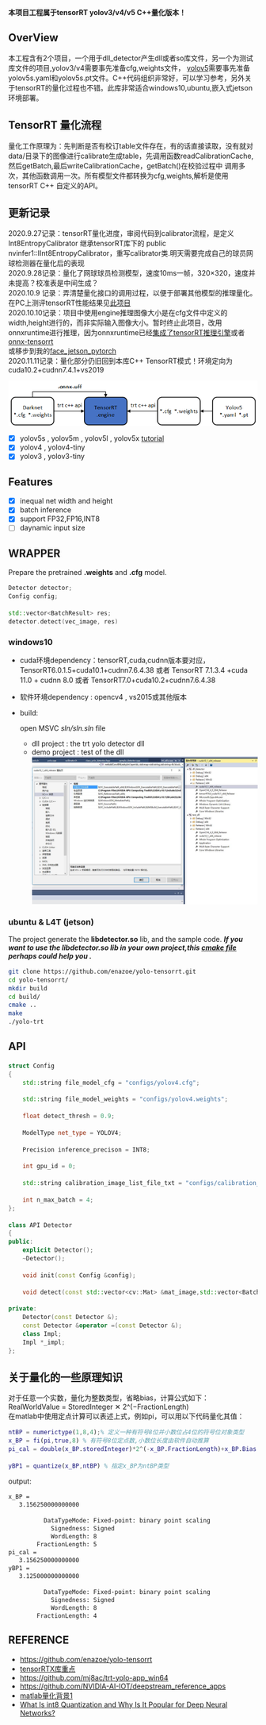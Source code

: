 **本项目工程属于tensorRT yolov3/v4/v5 C++量化版本！**
## OverView
本工程含有2个项目，一个用于dll_detector产生dll或者so库文件，另一个为测试库文件的项目,yolov3/v4需要事先准备cfg,weights文件， [yolov5](https://github.com/ultralytics/yolov5 )需要事先准备yolov5s.yaml和yolov5s.pt文件。C++代码组织非常好，可以学习参考，另外关于tensorRT的量化过程也不错。此库非常适合windows10,ubuntu,嵌入式jetson环境部署。<br>

## TensorRT 量化流程
 量化工作原理为：先判断是否有校订table文件存在，有的话直接读取，没有就对data/目录下的图像进行calibrate生成table，先调用函数readCalibrationCache,然后getBatch,最后writeCalibrationCache，getBatch()在校验过程中
 调用多次，其他函数调用一次。所有模型文件都转换为cfg,weights,解析是使用tensorRT C++ 自定义的API。
 
 
## 更新记录
2020.9.27记录：tensorRT量化进度，审阅代码到calibrator流程，是定义Int8EntropyCalibrator 继承tensorRT库下的 public nvinfer1::IInt8EntropyCalibrator，重写calibrator类.明天需要完成自己的球员网球检测器在量化后的表现<br>
2020.9.28记录：量化了网球球员检测模型，速度10ms一帧，320×320，速度并未提高？校准表是中间生成？<br>
2020.10.9 记录：弄清楚量化接口的调用过程，以便于部署其他模型的推理量化。在PC上测评tensorRT性能结果见[此项目](https://github.com/cuixing158/yolov3-yolov4) <br>
2020.10.10记录：项目中使用engine推理图像大小是在cfg文件中定义的width,height进行的，而非实际输入图像大小。暂时终止此项目，改用onnxruntime进行推理，因为onnxruntime已经[集成了tensorRT推理引擎](https://github.com/microsoft/onnxruntime/blob/master/docs/execution_providers/TensorRT-ExecutionProvider.md)或者[onnx-tensorrt](https://github.com/onnx/onnx-tensorrt)<br>
或移步到我的[face_jetson_pytorch](https://github.com/cuixing158/face_jetson_pytorch )<br>
2020.11.11记录：量化部分仍旧回到本库C++ TensorRT模式！环境定向为cuda10.2+cudnn7.4.1+vs2019

![](./configs/yolo-trt.png)
- [x] yolov5s , yolov5m , yolov5l , yolov5x [tutorial](yolov5_tutorial.md)
- [x] yolov4 , yolov4-tiny
- [x] yolov3 , yolov3-tiny

## Features

- [x] inequal net width and height
- [x] batch inference
- [x] support FP32,FP16,INT8
- [ ] daynamic input size

## WRAPPER

Prepare the pretrained __.weights__ and __.cfg__ model. 

```c++
Detector detector;
Config config;

std::vector<BatchResult> res;
detector.detect(vec_image, res)
```


### windows10
- cuda环境dependency：tensorRT,cuda,cudnn版本要对应，TensorRT6.0.1.5+cuda10.1+cudnn7.6.4.38 或者 TensorRT 7.1.3.4 +cuda 11.0 + cudnn 8.0 
或者 TensorRT7.0+cuda10.2+cudnn7.6.4.38 

- 软件环境dependency : opencv4 , vs2015或其他版本
- build:
  
    open MSVC _sln/sln.sln_ file 
    - dll project : the trt yolo detector dll
    - demo project : test of the dll
![图片](configs/config.jpg)<br>

### ubuntu & L4T (jetson)

The project generate the __libdetector.so__ lib, and the sample code.
**_If you want to use the libdetector.so lib in your own project,this [cmake file](https://github.com/enazoe/yolo-tensorrt/blob/master/scripts/CMakeLists.txt) perhaps could help you ._**


```bash
git clone https://github.com/enazoe/yolo-tensorrt.git
cd yolo-tensorrt/
mkdir build
cd build/
cmake ..
make
./yolo-trt
```
## API

```c++
struct Config
{
	std::string file_model_cfg = "configs/yolov4.cfg";

	std::string file_model_weights = "configs/yolov4.weights";

	float detect_thresh = 0.9;

	ModelType net_type = YOLOV4;

	Precision inference_precison = INT8;
	
	int gpu_id = 0;

	std::string calibration_image_list_file_txt = "configs/calibration_images.txt";

	int n_max_batch = 4;	
};

class API Detector
{
public:
	explicit Detector();
	~Detector();

	void init(const Config &config);

	void detect(const std::vector<cv::Mat> &mat_image,std::vector<BatchResult> &vec_batch_result);

private:
	Detector(const Detector &);
	const Detector &operator =(const Detector &);
	class Impl;
	Impl *_impl;
};
```

## 关于量化的一些原理知识
对于任意一个实数，量化为整数类型，省略bias，计算公式如下：<br>
RealWorldValue = StoredInteger ✕ 2^(−FractionLength) <br>
在matlab中使用定点计算可以表述上式，例如pi，可以用以下代码量化其值：<br>
```matlab
ntBP = numerictype(1,8,4);% 定义一种有符号8位并小数位占4位的符号位对象类型
x_BP = fi(pi,true,8) % 有符号8位定点数,小数位长度由软件自动推算
pi_cal = double(x_BP.storedInteger)*2^(-x_BP.FractionLength)+x_BP.Bias % 验证量化公式

yBP1 = quantize(x_BP,ntBP) % 指定x_BP为ntBP类型
```
output:<br>
```text
x_BP = 
   3.156250000000000

          DataTypeMode: Fixed-point: binary point scaling
            Signedness: Signed
            WordLength: 8
        FractionLength: 5
pi_cal =
   3.156250000000000
yBP1 = 
   3.125000000000000

          DataTypeMode: Fixed-point: binary point scaling
            Signedness: Signed
            WordLength: 8
        FractionLength: 4
```



## REFERENCE

- https://github.com/enazoe/yolo-tensorrt
- [tensorRTX库重点](https://github.com/wang-xinyu/tensorrtx/tree/master/yolov4 )
- https://github.com/mj8ac/trt-yolo-app_win64
- https://github.com/NVIDIA-AI-IOT/deepstream_reference_apps
- [matlab量化背景1](https://www.mathworks.com/help/fixedpoint/ug/data-types-and-scaling-in-digital-hardware.html#bu22l3v-1 )
- [What Is int8 Quantization and Why Is It Popular for Deep Neural Networks?](https://www.mathworks.com/company/newsletters/articles/what-is-int8-quantization-and-why-is-it-popular-for-deep-neural-networks.html)





